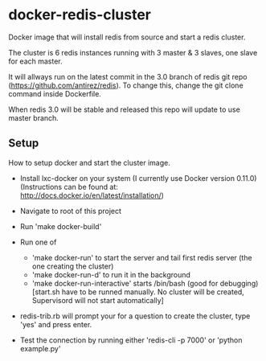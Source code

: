 # docker-redis-cluster

Docker image that will install redis from source and start a redis cluster.

The cluster is 6 redis instances running with 3 master & 3 slaves, one slave for each master.

It will allways run on the latest commit in the 3.0 branch of redis git repo (https://github.com/antirez/redis). To change this, change the git clone command inside Dockerfile.

When redis 3.0 will be stable and released this repo will update to use master branch.



## Setup

How to setup docker and start the cluster image.

- Install lxc-docker on your system (I currently use Docker version 0.11.0) (Instructions can be found at: http://docs.docker.io/en/latest/installation/)
- Navigate to root of this project
- Run 'make docker-build'
- Run one of
  
  - 'make docker-run' to start the server and tail first redis server (the one creating the cluster)
  - 'make docker-run-d' to run it in the background
  - 'make docker-run-interactive' starts /bin/bash (good for debugging) [start.sh have to be runned manually. No cluster will be created, Supervisord will not start automatically]

- redis-trib.rb will prompt your for a question to create the cluster, type 'yes' and press enter.
- Test the connection by running either 'redis-cli -p 7000' or 'python example.py'
